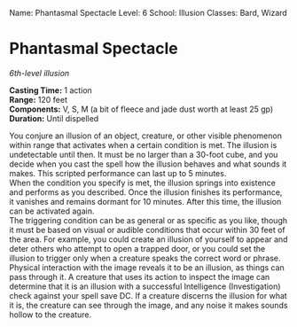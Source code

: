 Name: Phantasmal Spectacle
Level: 6
School: Illusion
Classes: Bard, Wizard

# Phantasmal Spectacle 
_6th-level illusion_ 

**Casting Time:** 1 action   
**Range:** 120 feet   
**Components:** V, S, M (a bit of fleece and jade dust worth at least 25 gp)    
**Duration:** Until dispelled 

You conjure an illusion of an object, creature, or other visible phenomenon within range that activates when a certain condition is met. The illusion is undetectable until then. It must be no larger than a 30-foot cube, and you decide when you cast the spell how the illusion behaves and what sounds it makes. This scripted performance can last up to 5 minutes.    
When the condition you specify is met, the illusion springs into existence and performs as you described. Once the illusion finishes its performance, it vanishes and remains dormant for 10 minutes. After this time, the illusion can be activated again.    
The triggering condition can be as general or as specific as you like, though it must be based on visual or audible conditions that occur within 30 feet of the area. For example, you could create an illusion of yourself to appear and deter others who attempt to open a trapped door, or you could set the illusion to trigger only when a creature speaks the correct word or phrase.    
Physical interaction with the image reveals it to be an illusion, as things can pass through it. A creature that uses its action to inspect the image can determine that it is an illusion with a successful Intelligence (Investigation) check against your spell save DC. If a creature discerns the illusion for what it is, the creature can see through the image, and any noise it makes sounds hollow to the creature.